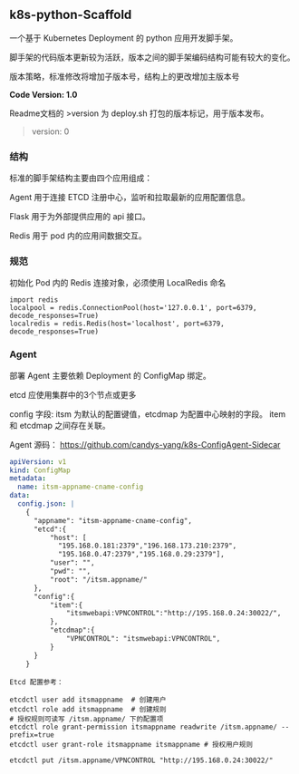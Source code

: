 ## k8s-python-Scaffold

一个基于 Kubernetes Deployment 的 python 应用开发脚手架。

脚手架的代码版本更新较为活跃，版本之间的脚手架编码结构可能有较大的变化。

版本策略，标准修改将增加子版本号，结构上的更改增加主版本号

__Code Version: 1.0__

Readme文档的 >version 为 deploy.sh 打包的版本标记，用于版本发布。

>version: 0


### 结构

标准的脚手架结构主要由四个应用组成：

Agent 用于连接 ETCD 注册中心，监听和拉取最新的应用配置信息。

Flask 用于为外部提供应用的 api 接口。

Redis  用于 pod 内的应用间数据交互。


### 规范

初始化 Pod 内的 Redis 连接对象，必须使用  LocalRedis 命名
```
import redis
localpool = redis.ConnectionPool(host='127.0.0.1', port=6379, decode_responses=True)
localredis = redis.Redis(host='localhost', port=6379, decode_responses=True)  

```

### Agent

部署 Agent 主要依赖 Deployment 的 ConfigMap 绑定。

etcd 应使用集群中的3个节点或更多

config 字段: itsm 为默认的配置键值，etcdmap 为配置中心映射的字段。 item 和 etcdmap 之间存在关联。

Agent 源码： https://github.com/candys-yang/k8s-ConfigAgent-Sidecar

```yaml
apiVersion: v1
kind: ConfigMap
metadata:
  name: itsm-appname-cname-config
data:
  config.json: |
    {
      "appname": "itsm-appname-cname-config",   
      "etcd":{
          "host": [
            "195.168.0.181:2379","196.168.173.210:2379",
            "195.168.0.47:2379","195.168.0.29:2379"],
          "user": "", 
          "pwd": "", 
          "root": "/itsm.appname/"
      },
      "config":{
          "item":{
              "itsmwebapi:VPNCONTROL":"http://195.168.0.24:30022/",
          },
          "etcdmap":{
              "VPNCONTROL": "itsmwebapi:VPNCONTROL", 
          }
      }
    }
```


```shell
Etcd 配置参考：

etcdctl user add itsmappname  # 创建用户
etcdctl role add itsmappname  # 创建规则
# 授权规则可读写 /itsm.appname/ 下的配置项
etcdctl role grant-permission itsmappname readwrite /itsm.appname/ --prefix=true   
etcdctl user grant-role itsmappname itsmappname # 授权用户规则

etcdctl put /itsm.appname/VPNCONTROL "http://195.168.0.24:30022/"
```


